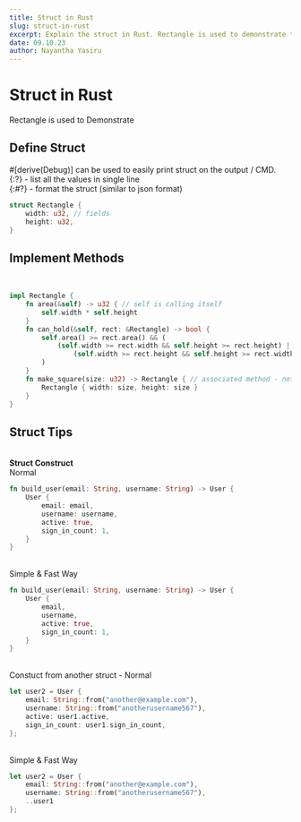 ```yaml
---
title: Struct in Rust
slug: struct-in-rust
excerpt: Explain the struct in Rust. Rectangle is used to demonstrate the behaviour of the struct.
date: 09.10.23
author: Nayantha Yasiru
---
```

# Struct in Rust
Rectangle is used to Demonstrate
<br>
## **Define Struct** <br>
  #[derive(Debug)] can be used to easily print struct on the output / CMD.
<br>{:?} - list all the values in single line
<br>{:#?} - format the struct (similar to json format)
```rust
struct Rectangle {
    width: u32, // fields
    height: u32,
}
```

## **Implement Methods**
  <br>

```rust
impl Rectangle {
    fn area(&self) -> u32 { // self is calling itself
        self.width * self.height
    }
    fn can_hold(&self, rect: &Rectangle) -> bool {
        self.area() >= rect.area() && (
            (self.width >= rect.width && self.height >= rect.height) ||
                (self.width >= rect.height && self.height >= rect.width)
        )
    }
    fn make_square(size: u32) -> Rectangle { // associated method - not calling self method
        Rectangle { width: size, height: size }
    }
}
```

## **Struct Tips**
<br>**Struct Construct**
<br>Normal
```rust
fn build_user(email: String, username: String) -> User {
    User {
        email: email,
        username: username,
        active: true,
        sign_in_count: 1,
    }
}
```
<br>Simple & Fast Way
```rust
fn build_user(email: String, username: String) -> User {
    User {
        email,
        username,
        active: true,
        sign_in_count: 1,
    }
}
```
<br> 
Constuct from another struct - Normal

```rust
let user2 = User {
    email: String::from("another@example.com"),
    username: String::from("anotherusername567"),
    active: user1.active,
    sign_in_count: user1.sign_in_count,
};
```
<br>Simple & Fast Way
```rust
let user2 = User {
    email: String::from("another@example.com"),
    username: String::from("anotherusername567"),
    ..user1
};
```